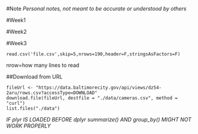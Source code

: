 #Note
*Personal notes, not meant to be accurate or understood by others*

#Week1

#Week2

#Week3
```
read.csv('file.csv',skip=5,nrows=190,header=F,stringsAsFactors=F)
```
nrow=how many lines to read

##Download from URL
```
fileUrl <- "https://data.baltimorecity.gov/api/views/dz54-2aru/rows.csv?accessType=DOWNLOAD"
download.file(fileUrl, destfile = "./data/cameras.csv", method = "curl")
list.files("./data")
```

*IF plyr IS LOADED BEFORE dplyr summarize() AND group_by() MIGHT NOT WORK PROPERLY*
